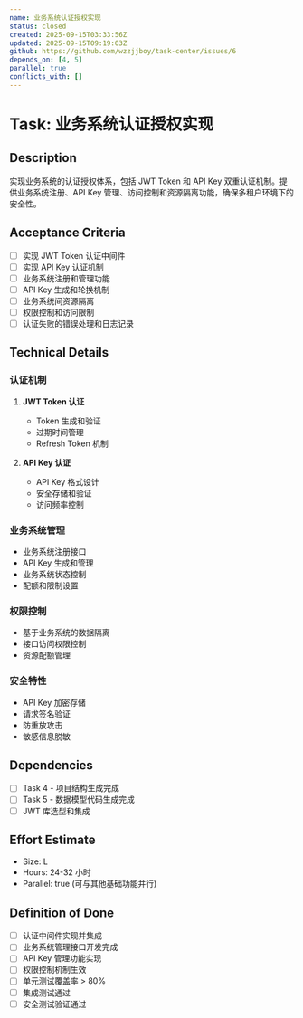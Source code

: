 ```yaml
---
name: 业务系统认证授权实现
status: closed
created: 2025-09-15T03:33:56Z
updated: 2025-09-15T09:19:03Z
github: https://github.com/wzzjjboy/task-center/issues/6
depends_on: [4, 5]
parallel: true
conflicts_with: []
---
```


# Task: 业务系统认证授权实现

## Description
实现业务系统的认证授权体系，包括 JWT Token 和 API Key 双重认证机制。提供业务系统注册、API Key 管理、访问控制和资源隔离功能，确保多租户环境下的安全性。

## Acceptance Criteria
- [ ] 实现 JWT Token 认证中间件
- [ ] 实现 API Key 认证机制
- [ ] 业务系统注册和管理功能
- [ ] API Key 生成和轮换机制
- [ ] 业务系统间资源隔离
- [ ] 权限控制和访问限制
- [ ] 认证失败的错误处理和日志记录

## Technical Details
### 认证机制
1. **JWT Token 认证**
   - Token 生成和验证
   - 过期时间管理
   - Refresh Token 机制

2. **API Key 认证**
   - API Key 格式设计
   - 安全存储和验证
   - 访问频率控制

### 业务系统管理
- 业务系统注册接口
- API Key 生成和管理
- 业务系统状态控制
- 配额和限制设置

### 权限控制
- 基于业务系统的数据隔离
- 接口访问权限控制
- 资源配额管理

### 安全特性
- API Key 加密存储
- 请求签名验证
- 防重放攻击
- 敏感信息脱敏

## Dependencies
- [ ] Task 4 - 项目结构生成完成
- [ ] Task 5 - 数据模型代码生成完成
- [ ] JWT 库选型和集成

## Effort Estimate
- Size: L
- Hours: 24-32 小时
- Parallel: true (可与其他基础功能并行)

## Definition of Done
- [ ] 认证中间件实现并集成
- [ ] 业务系统管理接口开发完成
- [ ] API Key 管理功能实现
- [ ] 权限控制机制生效
- [ ] 单元测试覆盖率 > 80%
- [ ] 集成测试通过
- [ ] 安全测试验证通过
